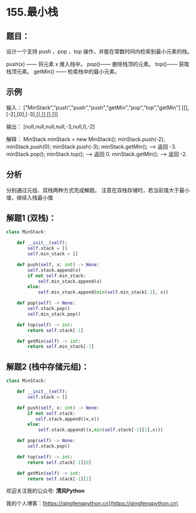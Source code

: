 # 155.最小栈

## 题目：
设计一个支持 push ，pop ，top 操作，并能在常数时间内检索到最小元素的栈。

push(x) —— 将元素 x 推入栈中。
pop()—— 删除栈顶的元素。
top()—— 获取栈顶元素。
getMin() —— 检索栈中的最小元素。

## 示例
输入：
["MinStack","push","push","push","getMin","pop","top","getMin"]
[[],[-2],[0],[-3],[],[],[],[]]

输出：
[null,null,null,null,-3,null,0,-2]

解释：
MinStack minStack = new MinStack();
minStack.push(-2);
minStack.push(0);
minStack.push(-3);
minStack.getMin();   --> 返回 -3.
minStack.pop();
minStack.top();      --> 返回 0.
minStack.getMin();   --> 返回 -2.

## 分析

分别通过元组、双栈两种方式完成解题。
注意在双栈存储时，若当前值大于最小值，继续入栈最小值

## 解题1 (双栈)：

```python
class MinStack:

    def __init__(self):
        self.stack = []
        self.min_stack = []

    def push(self, x: int) -> None:
        self.stack.append(x)
        if not self.min_stack:
            self.min_stack.append(x)
        else:
            self.min_stack.append(min(self.min_stack[-1], x))

    def pop(self) -> None:
        self.stack.pop()
        self.min_stack.pop()

    def top(self) -> int:
        return self.stack[-1]

    def getMin(self) -> int:
        return self.min_stack[-1]
```

## 解题2 (栈中存储元组)：

```python
class MinStack:

    def __init__(self):
        self.stack = []

    def push(self, x: int) -> None:
        if not self.stack:
           self.stack.append((x,x))
        else:
            self.stack.append((x,min(self.stack[-1][1],x)))

    def pop(self) -> None:
        self.stack.pop()

    def top(self) -> int:
        return self.stack[-1][0]

    def getMin(self) -> int:
        return self.stack[-1][1]
```

欢迎关注我的公众号: **清风Python**

我的个人博客：[https://qingfengpython.cn](https://qingfengpython.cn)